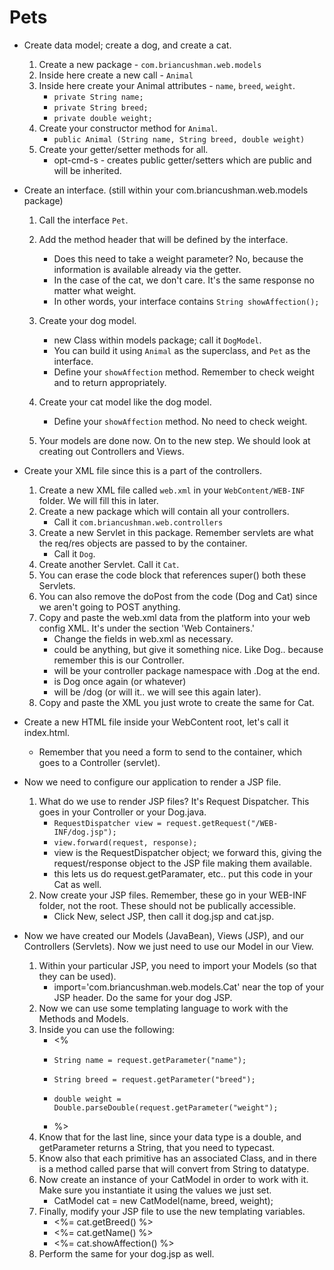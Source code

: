 # Pets
* Create data model; create a dog, and create a cat.
    1. Create a new package - `com.briancushman.web.models`
    2. Inside here create a new call - `Animal`
    3. Inside here create your Animal attributes - `name`, `breed`, `weight`.
        - `private String name;`
        - `private String breed;`
        - `private double weight;`
    4. Create your constructor method for `Animal`.
        - `public Animal (String name, String breed, double weight)`
    5. Create your getter/setter methods for all.
        - opt-cmd-s - creates public getter/setters which are public and will be inherited.

* Create an interface. (still within your com.briancushman.web.models package)
    1. Call the interface `Pet`.
    2. Add the method header that will be defined by the interface.
        - Does this need to take a weight parameter? No, because the information is available already via the getter.
        - In the case of the cat, we don't care. It's the same response no matter what weight.
        - In other words, your interface contains `String showAffection();`

    3. Create your dog model.
        - new Class within models package; call it `DogModel`.
        - You can build it using `Animal` as the superclass, and `Pet` as the interface.
        - Define your `showAffection` method. Remember to check weight and to return appropriately.
    4. Create your cat model like the dog model.
        - Define your `showAffection` method. No need to check weight.
    5. Your models are done now. On to the new step. We should look at creating out Controllers and Views.

* Create your XML file since this is a part of the controllers.
    1. Create a new XML file called `web.xml` in your `WebContent/WEB-INF` folder. We will fill this in later.
    2. Create a new package which will contain all your controllers.
        - Call it `com.briancushman.web.controllers`
    3. Create a new Servlet in this package. Remember servlets are what the req/res objects are passed to by the container.
        - Call it `Dog`.
    4. Create another Servlet. Call it `Cat`.
    5. You can erase the code block that references super() both these Servlets.
    6. You can also remove the doPost from the code (Dog and Cat) since we aren't going to POST anything.
    7. Copy and paste the web.xml data from the platform into your web config XML. It's under the section 'Web Containers.'
        - Change the fields in web.xml as necessary.
        - <servlet-name> could be anything, but give it something nice. Like Dog.. because remember this is our Controller.
        - <servlet-class> will be your controller package namespace with .Dog at the end.
        - <servlet-name> is Dog once again (or whatever)
        - <url-pattern> will be /dog (or will it.. we will see this again later).
    8. Copy and paste the XML you just wrote to create the same for Cat.

* Create a new HTML file inside your WebContent root, let's call it index.html.
    - Remember that you need a form to send to the container, which goes to a Controller (servlet).

* Now we need to configure our application to render a JSP file.
    1. What do we use to render JSP files? It's Request Dispatcher. This goes in your Controller or your Dog.java.
        - `RequestDispatcher view = request.getRequest("/WEB-INF/dog.jsp");`
        - `view.forward(request, response);`
        - view is the RequestDispatcher object; we forward this, giving the request/response object to the JSP file making them available.
        - this lets us do request.getParamater, etc.. put this code in your Cat as well.
    2. Now create your JSP files. Remember, these go in your WEB-INF folder, not the root. These should not be publically accessible.
        - Click New, select JSP, then call it dog.jsp and cat.jsp.

* Now we have created our Models (JavaBean), Views (JSP), and our Controllers (Servlets). Now we just need to use our Model in our View.
    1. Within your particular JSP, you need to import your Models (so that they can be used).
        - import='com.briancushman.web.models.Cat' near the top of your JSP header. Do the same for your dog JSP.
    2. Now we can use some templating language to work with the Methods and Models.
    3. Inside <body> you can use the following:
        - <%
        -     String name = request.getParameter("name");
        -     String breed = request.getParameter("breed");
        -     double weight = Double.parseDouble(request.getParameter("weight");
        - %>
    4. Know that for the last line, since your data type is a double, and getParameter returns a String, that you need to typecast.
    5. Know also that each primitive has an associated Class, and in there is a method called parse<something> that will convert from String to datatype.
    6. Now create an instance of your CatModel in order to work with it. Make sure you instantiate it using the values we just set.
        - CatModel cat = new CatModel(name, breed, weight);
    7. Finally, modify your JSP file to use the new templating variables.
        - <%= cat.getBreed() %>
        - <%= cat.getName() %>
        - <%= cat.showAffection() %>
    8. Perform the same for your dog.jsp as well.